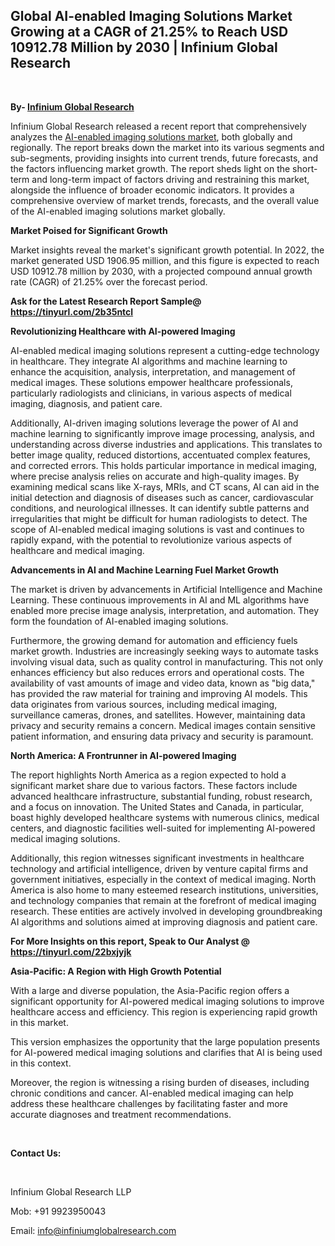 <h2><strong>Global AI-enabled Imaging Solutions Market Growing at a CAGR of 21.25% to Reach USD 10912.78 Million by 2030 | Infinium Global Research</strong></h2>
<p>&nbsp;</p>
<p><strong>By- </strong><a href="https://www.infiniumglobalresearch.com"><strong>Infinium Global Research</strong></a></p>
<p>Infinium Global Research released a recent report that comprehensively analyzes the <a href="https://www.infiniumglobalresearch.com/market-reports/global-ai-enabled-imaging-solutions-market">AI-enabled imaging solutions market</a>, both globally and regionally. The report breaks down the market into its various segments and sub-segments, providing insights into current trends, future forecasts, and the factors influencing market growth. The report sheds light on the short-term and long-term impact of factors driving and restraining this market, alongside the influence of broader economic indicators. It provides a comprehensive overview of market trends, forecasts, and the overall value of the AI-enabled imaging solutions market globally.</p>
<p><strong>Market Poised for Significant Growth</strong></p>
<p>Market insights reveal the market's significant growth potential. In 2022, the market generated USD 1906.95 million, and this figure is expected to reach USD 10912.78 million by 2030, with a projected compound annual growth rate (CAGR) of 21.25% over the forecast period.</p>
<p><strong>Ask for the Latest Research Report Sample@ </strong><a href="https://tinyurl.com/2b35ntcl"><strong>https://tinyurl.com/2b35ntcl</strong></a></p>
<p><strong>Revolutionizing Healthcare with AI-powered Imaging</strong></p>
<p>AI-enabled medical imaging solutions represent a cutting-edge technology in healthcare. They integrate AI algorithms and machine learning to enhance the acquisition, analysis, interpretation, and management of medical images. These solutions empower healthcare professionals, particularly radiologists and clinicians, in various aspects of medical imaging, diagnosis, and patient care.</p>
<p>Additionally, AI-driven imaging solutions leverage the power of AI and machine learning to significantly improve image processing, analysis, and understanding across diverse industries and applications. This translates to better image quality, reduced distortions, accentuated complex features, and corrected errors. This holds particular importance in medical imaging, where precise analysis relies on accurate and high-quality images. By examining medical scans like X-rays, MRIs, and CT scans, AI can aid in the initial detection and diagnosis of diseases such as cancer, cardiovascular conditions, and neurological illnesses. It can identify subtle patterns and irregularities that might be difficult for human radiologists to detect. The scope of AI-enabled medical imaging solutions is vast and continues to rapidly expand, with the potential to revolutionize various aspects of healthcare and medical imaging.</p>
<p><strong>Advancements in AI and Machine Learning Fuel Market Growth</strong></p>
<p>The market is driven by advancements in Artificial Intelligence and Machine Learning. These continuous improvements in AI and ML algorithms have enabled more precise image analysis, interpretation, and automation. They form the foundation of AI-enabled imaging solutions.</p>
<p>Furthermore, the growing demand for automation and efficiency fuels market growth. Industries are increasingly seeking ways to automate tasks involving visual data, such as quality control in manufacturing. This not only enhances efficiency but also reduces errors and operational costs. The availability of vast amounts of image and video data, known as "big data," has provided the raw material for training and improving AI models. This data originates from various sources, including medical imaging, surveillance cameras, drones, and satellites. However, maintaining data privacy and security remains a concern. Medical images contain sensitive patient information, and ensuring data privacy and security is paramount.</p>
<p><strong>North America: A Frontrunner in AI-powered Imaging</strong></p>
<p>The report highlights North America as a region expected to hold a significant market share due to various factors. These factors include advanced healthcare infrastructure, substantial funding, robust research, and a focus on innovation. The United States and Canada, in particular, boast highly developed healthcare systems with numerous clinics, medical centers, and diagnostic facilities well-suited for implementing AI-powered medical imaging solutions.</p>
<p>Additionally, this region witnesses significant investments in healthcare technology and artificial intelligence, driven by venture capital firms and government initiatives, especially in the context of medical imaging. North America is also home to many esteemed research institutions, universities, and technology companies that remain at the forefront of medical imaging research. These entities are actively involved in developing groundbreaking AI algorithms and solutions aimed at improving diagnosis and patient care.</p>
<p><strong>For More Insights on this report, Speak to Our Analyst @ </strong><a href="https://tinyurl.com/22bxjyjk"><strong>https://tinyurl.com/22bxjyjk</strong></a></p>
<p><strong>Asia-Pacific: A Region with High Growth Potential</strong></p>
<p>With a large and diverse population, the Asia-Pacific region offers a significant opportunity for AI-powered medical imaging solutions to improve healthcare access and efficiency. This region is experiencing rapid growth in this market.</p>
<p>This version emphasizes the opportunity that the large population presents for AI-powered medical imaging solutions and clarifies that AI is being used in this context.</p>
<p>Moreover, the region is witnessing a rising burden of diseases, including chronic conditions and cancer. AI-enabled medical imaging can help address these healthcare challenges by facilitating faster and more accurate diagnoses and treatment recommendations.</p>
<p>&nbsp;</p>
<p><strong>Contact Us:</strong></p>
<p>&nbsp;</p>
<p>Infinium Global Research LLP</p>
<p>Mob: +91 9923950043</p>
<p>Email: <a href="mailto:info@infiniumglobalresearch.com">info@infiniumglobalresearch.com</a></p>

